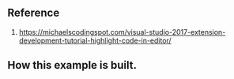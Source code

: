 


## Reference
1. https://michaelscodingspot.com/visual-studio-2017-extension-development-tutorial-highlight-code-in-editor/

## How this example is built.

